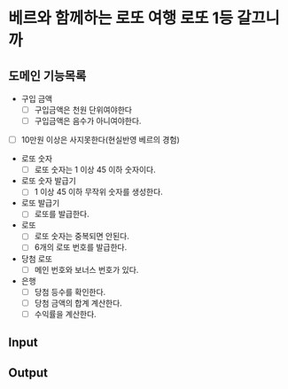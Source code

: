 # 베르와 함께하는 로또 여행 로또 1등 갈끄니까

## 도메인 기능목록

- 구입 금액
    - [ ] 구입금액은 천원 단위여야한다
    - [ ] 구입금액은 음수가 아니여야한다.

- [ ] 10만원 이상은 사지못한다(현실반영 베르의 경험)

- 로또 숫자
    - [ ] 로또 숫자는 1 이상 45 이하 숫자이다.

- 로또 숫자 발급기
    - [ ] 1 이상 45 이하 무작위 숫자를 생성한다.

- 로또 발급기
    - [ ] 로또를 발급한다.

- 로또
    - [ ] 로또 숫자는 중복되면 안된다.
    - [ ] 6개의 로또 번호를 발급한다.

- 당첨 로또
    - [ ] 메인 번호와 보너스 번호가 있다.

- 은행
    - [ ] 당첨 등수를 확인한다.
    - [ ] 당첨 금액의 합계 계산한다.
    - [ ] 수익률을 계산한다.

## Input

## Output
